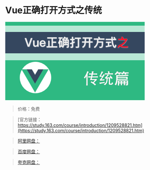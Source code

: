 # Vue正确打开方式之传统

![img](../../../assets/study163/free/0523b4f82af04c0599a32be858fcb2d7.jpg)

> 价格：免费

> [官方链接：https://study.163.com/course/introduction/1209528821.htm](https://study.163.com/course/introduction/1209528821.htm)

> [阿里网盘：]()

> [百度网盘：]()

> [夸克网盘：]()
